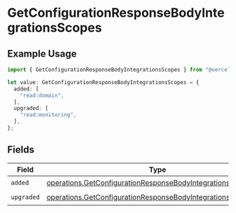 # GetConfigurationResponseBodyIntegrationsScopes

## Example Usage

```typescript
import { GetConfigurationResponseBodyIntegrationsScopes } from "@vercel/sdk/models/operations/getconfiguration.js";

let value: GetConfigurationResponseBodyIntegrationsScopes = {
  added: [
    "read:domain",
  ],
  upgraded: [
    "read:monitoring",
  ],
};
```

## Fields

| Field                                                                                                                                        | Type                                                                                                                                         | Required                                                                                                                                     | Description                                                                                                                                  |
| -------------------------------------------------------------------------------------------------------------------------------------------- | -------------------------------------------------------------------------------------------------------------------------------------------- | -------------------------------------------------------------------------------------------------------------------------------------------- | -------------------------------------------------------------------------------------------------------------------------------------------- |
| `added`                                                                                                                                      | [operations.GetConfigurationResponseBodyIntegrationsAdded](../../models/operations/getconfigurationresponsebodyintegrationsadded.md)[]       | :heavy_check_mark:                                                                                                                           | N/A                                                                                                                                          |
| `upgraded`                                                                                                                                   | [operations.GetConfigurationResponseBodyIntegrationsUpgraded](../../models/operations/getconfigurationresponsebodyintegrationsupgraded.md)[] | :heavy_check_mark:                                                                                                                           | N/A                                                                                                                                          |